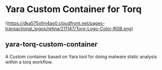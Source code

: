 # Yara Custom Container for Torq
!(https://dka575ofm4ao0.cloudfront.net/pages-transactional_logos/retina/211147/Torq-Logo-Color-RGB.png)
## yara-torq-custom-container
A Custom container based on Yara tool for doing malware static analysis within a torq workflow.
